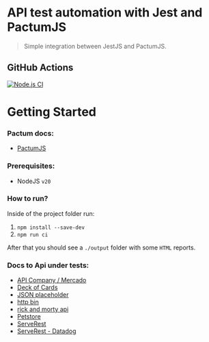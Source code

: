 # API test automation with Jest and PactumJS

> Simple integration between JestJS and PactumJS.

## GitHub Actions

[![Node.js CI](https://github.com/ugioni/integration-tests-jest/actions/workflows/node.js.yml/badge.svg?branch=master)](https://github.com/ugioni/integration-tests-jest/actions/workflows/node.js.yml)

# Getting Started

### Pactum docs:

- [PactumJS](https://pactumjs.github.io/)

### Prerequisites:

- NodeJS `v20`

### How to run?

Inside of the project folder run:

1.  `npm install --save-dev`
1.  `npm run ci`

After that you should see a `./output` folder with some `HTML` reports.

### Docs to Api under tests:

- [API Company / Mercado](https://api-desafio-qa.onrender.com/docs/)
- [Deck of Cards](https://deckofcardsapi.com/)
- [JSON placeholder](https://jsonplaceholder.typicode.com/)
- [http bin](http://httpbin.org/)
- [rick and morty api](https://rickandmortyapi.com/documentation/#rest)
- [Petstore](https://petstore.swagger.io/#/)
- [ServeRest](https://serverest.dev/#/)
- [ServeRest - Datadog](https://p.datadoghq.eu/sb/421fcfee-35ec-11ee-b87f-da7ad0900005-2aaf85264a89d11b7001bcab452a266e?refresh_mode=sliding&theme=light&tpl_var_env%5B0%5D=serverest.dev&from_ts=1699931511294&to_ts=1699932411294&live=true)
